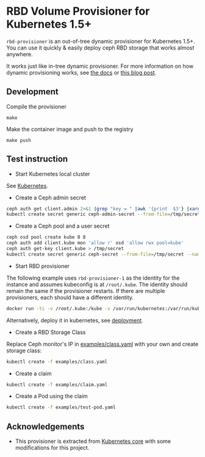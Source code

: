 # RBD Volume Provisioner for Kubernetes 1.5+

`rbd-provisioner` is an out-of-tree dynamic provisioner for Kubernetes 1.5+.
You can use it quickly & easily deploy ceph RBD storage that works almost
anywhere.

It works just like in-tree dynamic provisioner. For more information on how
dynamic provisioning works, see [the docs](https://kubernetes.io/docs/concepts/storage/persistent-volumes/)
or [this blog post](http://blog.kubernetes.io/2016/10/dynamic-provisioning-and-storage-in-kubernetes.html).

## Development

Compile the provisioner

```console
make
```

Make the container image and push to the registry

```console
make push
```

## Test instruction

* Start Kubernetes local cluster

See [Kubernetes](https://kubernetes.io/).

* Create a Ceph admin secret

```bash
ceph auth get client.admin 2>&1 |grep "key = " |awk '{print  $3'} |xargs echo -n > /tmp/secret
kubectl create secret generic ceph-admin-secret --from-file=/tmp/secret --namespace=kube-system
```

* Create a Ceph pool and a user secret

```bash
ceph osd pool create kube 8 8
ceph auth add client.kube mon 'allow r' osd 'allow rwx pool=kube'
ceph auth get-key client.kube > /tmp/secret
kubectl create secret generic ceph-secret --from-file=/tmp/secret --namespace=kube-system
```

* Start RBD provisioner

The following example uses `rbd-provisioner-1` as the identity for the instance and assumes kubeconfig is at `/root/.kube`. The identity should remain the same if the provisioner restarts. If there are multiple provisioners, each should have a different identity.

```bash
docker run -ti -v /root/.kube:/kube -v /var/run/kubernetes:/var/run/kubernetes --privileged --net=host quay.io/external_storage/rbd-provisioner /usr/local/bin/rbd-provisioner -master=http://127.0.0.1:8080 -kubeconfig=/kube/config -id=rbd-provisioner-1
```

Alternatively, deploy it in kubernetes, see [deployment](deploy/README.md).

* Create a RBD Storage Class

Replace Ceph monitor's IP in [examples/class.yaml](examples/class.yaml) with your own and create storage class:

```bash
kubectl create -f examples/class.yaml
```

* Create a claim

```bash
kubectl create -f examples/claim.yaml
```

* Create a Pod using the claim

```bash
kubectl create -f examples/test-pod.yaml
```

## Acknowledgements

* This provisioner is extracted from [Kubernetes core](https://github.com/kubernetes/kubernetes) with some modifications for this project.

